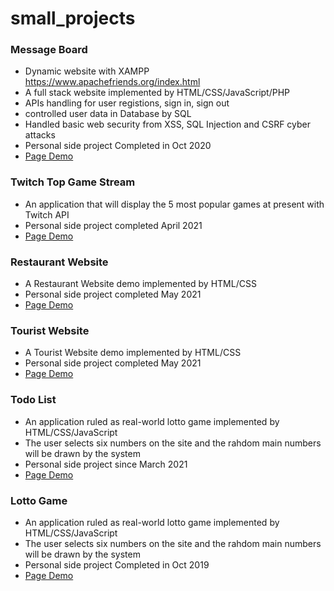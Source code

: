 small_projects
=============

### Message Board
- Dynamic website with XAMPP https://www.apachefriends.org/index.html
- A full stack website implemented by HTML/CSS/JavaScript/PHP
- APIs handling for user registions, sign in, sign out
- controlled user data in Database by SQL
- Handled basic web security from XSS, SQL Injection and CSRF cyber attacks
- Personal side project Completed in Oct 2020
- [Page Demo](http://mentor-program.co/mtr04group3/tingkao/messageboard/home.php)

### Twitch Top Game Stream
- An application that will display the 5 most popular games at present with Twitch API
- Personal side project completed April 2021
- [Page Demo](https://tingkao.github.io/small_projects/TwitchGameAPI/index.html)

### Restaurant Website
- A Restaurant Website demo implemented by HTML/CSS
- Personal side project completed May 2021
- [Page Demo](https://tingkao.github.io/small_projects/Restaurant_Web/restaurant.html)

### Tourist Website
- A Tourist Website demo implemented by HTML/CSS
- Personal side project completed May 2021
- [Page Demo](https://tingkao.github.io/small_projects/Tourist_Web/tourist_web_demo.html)

### Todo List
- An application ruled as real-world lotto game implemented by HTML/CSS/JavaScript
- The user selects six numbers on the site and the rahdom main numbers will be drawn by the system 
- Personal side project since March 2021
- [Page Demo](https://tingkao.github.io/small_projects/TodoList/todo_list.html)

### Lotto Game
- An application ruled as real-world lotto game implemented by HTML/CSS/JavaScript
- The user selects six numbers on the site and the rahdom main numbers will be drawn by the system 
- Personal side project Completed in Oct 2019
- [Page Demo](https://tingkao.github.io/small_projects/Lotto_Game/lotto_selector.html)

